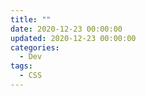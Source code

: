 ```yaml
---
title: ""
date: 2020-12-23 00:00:00
updated: 2020-12-23 00:00:00
categories:
  - Dev
tags:
  - CSS
---
```

